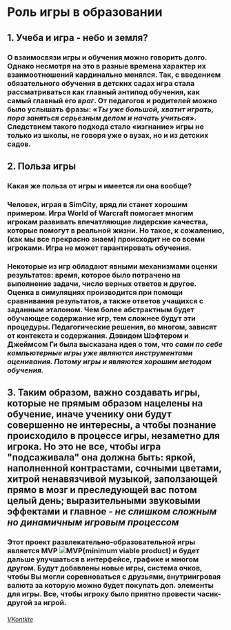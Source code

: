 # Роль игры в образовании
## 1. Учеба и игра - небо и земля?
### О взаимосвязи игры и обучения можно говорить долго. Однако несмотря на это в разные времена характер их взаимоотношений кардинально менялся. Так, с введением обязательного обучения в детских садах игра стала рассматриваться как главный антипод обучения, как самый главный его *враг*. От педагогов и родителей можно было услышать фразы: «*Ты уже большой, хватит играть, пора заняться серьезным делом и начать учиться*». Следствием такого подхода стало «изгнание» игры не только из школы, не говоря уже о вузах, но и из детских садов.
## 2. Польза игры
### Какая же польза от игры и имеется ли она вообще?
### Человек, играя в SimCity, вряд ли станет хорошим примером. Игра World of Warcraft помогает многим игрокам развивать впечатляющие лидерские качества, которые помогут в реальной жизни. Но такое, к сожалению, (как мы все прекрасно знаем) происходит не со всеми игроками. Игра не может гарантировать обучения.
### Некоторые из игр обладают явными механизмами оценки результатов: время, которое было потрачено на выполнение задачи, число верных ответов и другое. Оценка в симуляциях производится при помощи сравнивания результатов, а также ответов учащихся с заданным эталоном. Чем более абстрактным будет обучающее содержание игр, тем сложнее будут эти процедуры. Педагогические решения, во многом, зависят от контекста и содержания. Дэвидом Шэфтером и Джеймсом Ги была высказана идея о том, что *сами по себе компьютерные игры уже являются инструментами оценивания. Потому игры и являются хорошим методом обучения.*
## 3. Таким образом, важно создавать игры, которые не прямым образом нацелены на обучение, иначе ученику они будут совершенно не интересны, а чтобы познание происходило в процессе игры, незаметно для игрока. Но это не все, чтобы игра "подсаживала" она должна быть: яркой, наполненной контрастами, сочными цветами, хитрой ненавязчивой музыкой, заползающей прямо в мозг и преследующей вас потом целый день; выразительными звуковыми эффектами и главное - *не слишком сложным но динамичным игровым процессом* 
### Этот проект развлекательно-образовательной игры является MVP ![MVP](https://static.thinkmobiles.com/uploads/2017/07/Untitled-Diagram.png)(minimum viable product) и будет дальше улучшаться в интерфейсе, графике и многом другом. Будут добавлены новые игры, система очков, чтобы Вы могли соревноваться с друзьями, внутриигровая валюта за которую можно будет покупать доп. элементы для игры. Все, чтобы игроку было приятно провести часик-другой за игрой.



###### [VKontkte](http://vk.com/ikrakabachka)
